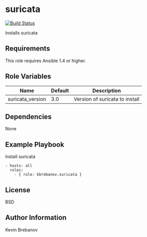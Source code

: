 suricata
========

[![Build Status](https://travis-ci.org/kbrebanov/ansible-suricata.svg?branch=master)](https://travis-ci.org/kbrebanov/ansible-suricata)

Installs suricata

Requirements
------------

This role requires Ansible 1.4 or higher.

Role Variables
--------------

| Name             | Default | Description                    |
|------------------|---------|--------------------------------|
| suricata_version | 3.0     | Version of suricata to install |

Dependencies
------------

None

Example Playbook
----------------

Install suricata
```
- hosts: all
  roles:
    - { role: kbrebanov.suricata }
```

License
-------

BSD

Author Information
------------------

Kevin Brebanov

